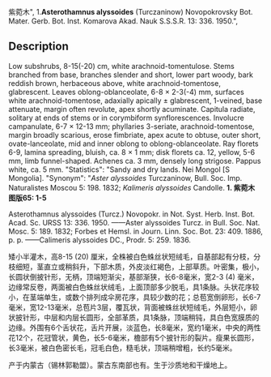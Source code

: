 紫菀木",
1.**Asterothamnus alyssoides** (Turczaninow) Novopokrovsky Bot. Mater. Gerb. Bot. Inst. Komarova Akad. Nauk S.S.S.R. 13: 336. 1950.",

## Description
Low subshrubs, 8-15(-20) cm, white arachnoid-tomentulose. Stems branched from base, branches slender and short, lower part woody, bark reddish brown, herbaceous above, white arachnoid-tomentose, glabrescent. Leaves oblong-oblanceolate, 6-8 × 2-3(-4) mm, surfaces white arachnoid-tomentose, adaxially apically ± glabrescent, 1-veined, base attenuate, margin often revolute, apex shortly acuminate. Capitula radiate, solitary at ends of stems or in corymbiform synflorescences. Involucre campanulate, 6-7 × 12-13 mm; phyllaries 3-seriate, arachnoid-tomentose, margin broadly scarious, erose fimbriate, apex acute to obtuse, outer short, ovate-lanceolate, mid and inner oblong to oblong-oblanceolate. Ray florets 6-9, lamina spreading, bluish, ca. 8 × 1 mm; disk florets ca. 12, yellow, 5-6 mm, limb funnel-shaped. Achenes ca. 3 mm, densely long strigose. Pappus white, ca. 5 mm.
  "Statistics": "Sandy and dry lands. Nei Mongol [S Mongolia].
  "Synonym": "*Aster alyssoides* Turczaninow, Bull. Soc. Imp. Naturalistes Moscou 5: 198. 1832; *Kalimeris alyssoides* Candolle.
**1. 紫菀木 图版65: 1-5**

Asterothamnus alyssoides (Turcz.) Novopokr. in Not. Syst. Herb. Inst. Bot. Acad. Sc. URSS 13: 336. 1950. ——Aster alyssoides Turcz. in Bull. Soc. Nat. Mosc. 5: 189. 1832; Forbes et Hemsl. in Journ. Linn. Soc. Bot. 23: 409. 1886, p. p. ——Calimeris alyssoides DC., Prodr. 5: 259. 1836.

矮小半灌木，高8-15 (20) 厘米，全株被白色蛛丝状短绒毛，自基部起有分枝，分枝细短，茎直立或稍斜升，下部木质，外皮淡红褐色，上部草质。叶密集，极小，长圆状倒披针形，无柄，顶端短渐尖，基部渐狭，长6-8毫米，宽2-3 (4) 毫米，边缘常反卷，两面被白色蛛丝状绒毛，上面顶部多少脱毛，具1条脉。头状花序较小，在茎端单生，或数个排列成伞房花序，具较少数的花；总苞宽倒卵形，长6-7毫米，宽12-13毫米，总苞片3层，覆瓦状，背面被蛛丝状短绒毛，外层短小，卵状披针形，中层和内层长圆形，全部革质，具1条脉，顶端稍钝，具白色宽膜质的边缘。外围有6个舌状花，舌片开展，淡蓝色，长8毫米，宽约1毫米，中央的两性花12个，花冠管状，黄色，长5-6毫米，檐部有5个披针形的裂片。瘦果长圆形，长3毫米，被白色密长毛，冠毛白色，糙毛状，顶端稍增粗，长约5毫米。

产于内蒙古（锡林郭勒盟）。蒙古东南部也有。生于沙质地和干燥地上。
